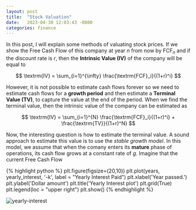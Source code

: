```yaml
---
layout: post
title:  "Stock Valuation"
date:   2023-04-30 12:03:43 -0800
categories: finance
---
```

In this post, I will explain some methods of valuating stock prices. If we show the Free Cash Flow of this company at year $n$ from now by $\textrm{FCF}_n$ and if the discount rate is $r$, then the **Intrinsic Value (IV)** of the company will be equal to

$$
\textrm{IV} = \sum_{i=1}^{\infty} \frac{\textrm{FCF}_i}{(1+r)^i}
$$

However, it is not possible to estimate	cash flows forever so we need to estimate cash flows for a **growth	period** and	then estimate a	**Terminal Value (TV)**, to capture the value at the	end	of the period. When we find the terminal value, then the intrinsic value of the company can be estimated as 

$$
\textrm{IV} = \sum_{i=1}^{N} \frac{\textrm{FCF}_i}{(1+r)^i} + \frac{\textrm{TV}}{(1+r)^N}
$$

Now, the interesting question is how to estimate the terminal value. A sound approach to estimate this value is to use the *stable growth model*. In this model, we assume that when the comany enters its **mature** phase of operations, its cash flow grows at a constant rate of $g$. Imagine that the current Free Cash Flow 




{% highlight python %}
plt.figure(figsize=(20,10))
plt.plot(years, yearly_interest, '-k', label = "Yearly Interest Paid")
plt.xlabel('Year passed.')
plt.ylabel('Dollar amount')
plt.title('Yearly Interest plot')
plt.grid(True)
plt.legend(loc = "upper right")
plt.show()
{% endhighlight %}

![yearly-interest](yearly-interest.png)

